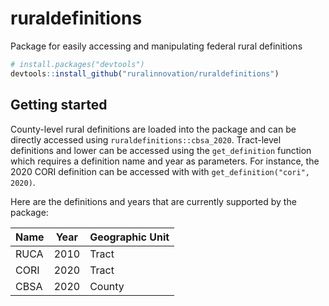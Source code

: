 # ruraldefinitions

Package for easily accessing and manipulating federal rural definitions

```r
# install.packages("devtools")
devtools::install_github("ruralinnovation/ruraldefinitions")
```

## Getting started

County-level rural definitions are loaded into the package and can be directly 
accessed using `ruraldefinitions::cbsa_2020`. Tract-level definitions and 
lower can be accessed using the `get_definition` function which requires a 
definition name and year as parameters. For instance, the 
2020 CORI definition can be accessed with with `get_definition("cori", 2020)`.

Here are the definitions and years that are currently supported by the 
package:

| Name          | Year | Geographic Unit |
| ------------- | ---- | --------------- |
| RUCA          | 2010 | Tract           |
| CORI          | 2020 | Tract           |
| CBSA          | 2020 | County          |


